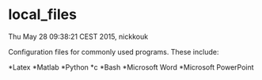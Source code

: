 # local_files
Thu May 28 09:38:21 CEST 2015, nickkouk

Configuration files for commonly used programs.
These include:

*Latex
*Matlab
*Python
*c
*Bash
*Microsoft Word
*Microsoft PowerPoint
